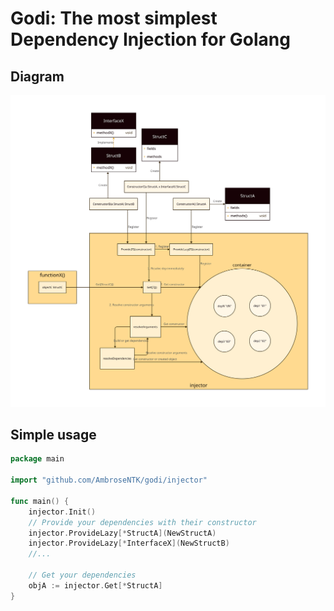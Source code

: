# Godi: The most simplest Dependency Injection for Golang
## Diagram
![diagram](./diagrams/diagram.svg)
## Simple usage
```go
package main

import "github.com/AmbroseNTK/godi/injector"

func main() {
    injector.Init()
    // Provide your dependencies with their constructor
    injector.ProvideLazy[*StructA](NewStructA)
	injector.ProvideLazy[*InterfaceX](NewStructB)
    //...

    // Get your dependencies
    objA := injector.Get[*StructA]
}

```